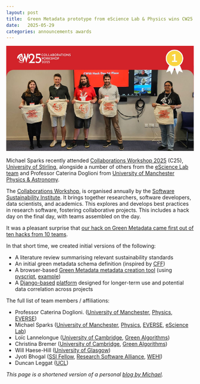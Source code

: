 ```yaml
---
layout: post
title:  Green Metadata prototype from eScience Lab & Physics wins CW25 Hack Day
date:   2025-05-29
categories: announcements awards
---
```

![CW25 Win](/images/posts_images/2025-05-29-CW25-hack-day-win.jpg)

Michael Sparks recently attended [Collaborations Workshop 2025][CW25] (C25), [University of Stirling][UNISTIR], alongside a number of others from the [eScience Lab team][ESCIENCE] and Professor Caterina Doglioni from [University of Manchester][UNIMAN] [Physics & Astronomy][PHYSICS].

The [Collaborations Workshop][CW], is organised annually by the [Software Sustainability Institute][SSI]. It brings together researchers, software developers, data scientists, and academics. This explores and develops best practices in research software, fostering collaborative projects. This includes a hack day on the final day, with teams assembled on the day.

It was a pleasant surprise that [our hack on Green Metadata came first out of ten hacks from 10 teams][SSI_CW25_LI]. 

In that short time, we created initial versions of the following:

* A literature review summarising relevant sustainability standards
* An initial  green metadata schema definition (inspired by [CFF][CFF])
* A browser-based [Green Metadata metadata creation tool][GH_GM] (using [pyscript][TOOL_PYSCRIPT], [example][GM_YML])
* A [Django-based][TOOL_DJANGO] [platform][GH_MGD] designed for longer-term use and potential data correlation across projects

The full list of team members / affiliations:

* Professor Caterina Doglioni. ([University of Manchester][UNIMAN], [Physics][PHYSICS], [EVERSE][EVERSE])
* Michael Sparks ([University of Manchester][UNIMAN], [Physics][PHYSICS], [EVERSE][EVERSE], [eScience Lab][ESCIENCE])
* Loïc Lannelongue ([University of Cambridge][UNICAM], [Green Algorithms][GREEN_ALGORITHMS])
* Christina Bremer ([University of Cambridge][UNICAM], [Green Algorithms][GREEN_ALGORITHMS])
* Will Haese-Hill ([University of Glasgow][UNIGLA])
* Jyoti Bhogal ([SSI Fellow][SSI_FELLOWS], [Research Software Alliance][RESA], [WEHI])
* Duncan Leggat ([UCL][UCL])

_This page is a shortened version of a personal [blog by Michael][BLOGPOST]._


[SSI_CW25_LI]: https://www.linkedin.com/posts/software-sustainability-institute_collabw25-activity-7329086249506402304-731W/

[SSI_FELLOWS]: https://www.software.ac.uk/fellowship-programme/our-fellows
[RESA]: https://www.researchsoft.org/
[WEHI]: https://www.wehi.edu.au/

[GREEN_ALGORITHMS]: https://www.green-algorithms.org/
[UCL]: https://www.ucl.ac.uk/
[UNICAM]: https://www.cam.ac.uk/
[UNIGLA]: https://www.gla.ac.uk/
[UNIMAN]: https://www.manchester.ac.uk/
[UNISTIR]: https://www.stir.ac.uk/
[PHYSICS]: https://www.physics.manchester.ac.uk/
[EVERSE]: https://everse.software/
[ESCIENCE]: https://esciencelab.org.uk/

[CW]: https://www.software.ac.uk/collaborations-workshops
[CW25]: https://www.software.ac.uk/workshop/collaborations-workshop-2025-cw25
[SSI]: https://www.software.ac.uk/

[CFF]: https://citation-file-format.github.io/

[GH_GM]: https://github.com/UofM-Green-Compute/GreenMeta
[GH_MGD]: https://github.com/GreenAlgorithms/MetaGreenData
[GM_YML]: https://github.com/UofM-Green-Compute/GreenMeta/blob/main/example-greenmeta.yml

[TOOL_PYSCRIPT]: https://pyscript.com/
[TOOL_DJANGO]: https://www.djangoproject.com/

[BLOGPOST]: https://sparkslabs.com/blog/posts/20250529.collaborations-workshop-hack-win.html
